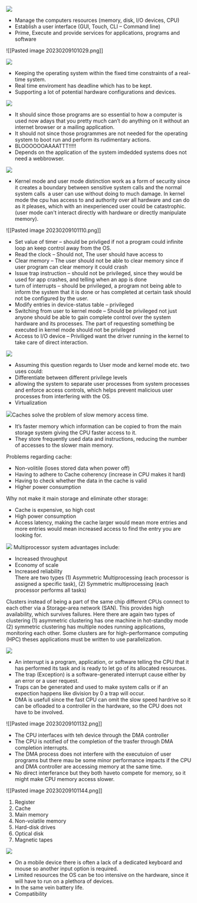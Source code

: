 ![](file:///C:/Users/mikke/AppData/Local/Temp/msohtmlclip1/01/clip_image002.png)  
- Manage the computers resources (memory, disk, I/O devices, CPU)  
- Establish a user interface (GUI, Touch, CLI – Command line)  
- Prime, Execute and provide services for applications, programs and software

![[Pasted image 20230209101029.png]]

![](file:///C:/Users/mikke/AppData/Local/Temp/msohtmlclip1/01/clip_image006.png)  
- Keeping the operating system within the fixed time constraints of a real-time system.
- Real time enviroment has deadline which has to be kept.
- Supporting a lot of potential hardware configurations and devices.

![](file:///C:/Users/mikke/AppData/Local/Temp/msohtmlclip1/01/clip_image008.png)
- It should since those programs are so essential to how a computer is used now adays that you pretty much can’t do anything on it without an internet browser or a mailing application.
- It should not since those programmes are not needed for the operating system to boot run and perform its rudimentary actions.
- BLOOOOOOAAAATTT!!!!!
- Depends on the application of the system imdedded systems does not need a webbrowser.

![](file:///C:/Users/mikke/AppData/Local/Temp/msohtmlclip1/01/clip_image010.png)  
- Kernel mode and user mode distinction work as a form of security since it creates a boundary between sensitive system calls and the normal system calls  a user can use without doing to much damage. In kernel mode the cpu has access to and authority over all hardware and can do as it pleases, which with an inexperienced user could be catastrophic. (user mode can't interact directly with hardware or directly manipulate memory).

![[Pasted image 20230209101110.png]]
- Set value of timer – should be privliged if not a program could infinite loop an keep control away from the OS.  
- Read the clock – Should not, The user should have access to  
- Clear memory – The user should not be able to clear memory since if user program can clear memory it could crash  
- Issue trap instruction – should not be privileged, since they would be used for app crashes, and telling when an app is done
- turn of interrupts – should be privileged, a program not being able to inform the system that it is done or has completed at certain task should not be configured by the user.  
- Modify entries in device-status table – privileged  
- Switching from user to kernel mode – Should be privileged not just anyone should be able to gain complete control over the system hardware and its processes. The part of requesting something be executed in kernel mode should not be privileged 
- Access to I/O device – Priviliged want the driver running in the kernel to take care of direct interaction.

![](file:///C:/Users/mikke/AppData/Local/Temp/msohtmlclip1/01/clip_image014.png)  
- Assuming this question regards to User mode and kernel mode etc. two uses could:  
- Differentiate between different privilege levels  
- allowing the system to separate user processes from system processes and enforce access controls, which helps prevent malicious user processes from interfering with the OS.
- Virtualization  

![](file:///C:/Users/mikke/AppData/Local/Temp/msohtmlclip1/01/clip_image016.png)Caches solve the problem of slow memory access time.  
- It’s faster memory which information can be copied to from the main storage system giving the CPU faster access to it.  
- They store frequently used data and instructions, reducing the number of accesses to the slower main memory.

Problems regarding cache:
- Non-volitile (loses stored data when power off)
- Having to adhere to Cache coherency  (increase in CPU makes it hard)
- Having to check whether the data in the cache is valid  
- Higher power consumption

Why not make it main storage and eliminate other storage:  
- Cache is expensive, so high cost  
- High power consumption  
- Access latency, making the cache larger would mean more entries and more entries would mean increased access to find the entry you are looking for.

![](file:///C:/Users/mikke/AppData/Local/Temp/msohtmlclip1/01/clip_image018.png)
Multiprocessor system advantages include:  
- Increased throughput  
- Economy of scale  
- Increased reliability  
There are two types (1) Asymmetric Multiprocessing (each processor is assigned a specific task), (2) Symmetric multiprocessing (each processor performs all tasks)

Clusters instead of being a part of the same chip different CPUs connect to each other via a Storage-area network (SAN). This provides high availability, which survives failures. Here there are again two types of clustering (1) asymmetric clustering has one machine in hot-standby mode (2) symmetric clustering has multiple nodes running applications, monitoring each other. Some clusters are for high-performance computing (HPC) theses applications must be written to use parallelization.

![](file:///C:/Users/mikke/AppData/Local/Temp/msohtmlclip1/01/clip_image020.png)  
- An interrupt is a program, application, or software telling the CPU that it has performed its task and is ready to let go of its allocated resources. 
- The trap (Exception) is a software-generated interrupt cause either by an error or a user request. 
- Traps can be generated and used to make system calls or if an expection happens like division by 0 a trap will occur.
- DMA is usefull since the fast CPU can omit the slow speed hardrive so it can be ofloaded to a controller in the hardware, so the CPU does not have to be involved.

![[Pasted image 20230209101132.png]]
- The CPU interfaces with teh device through the DMA controller
- The CPU is notified of the completion of the trasfer through DMA completion interrupts. 
- The DMA process does not interfere with the executuion of user programs but there mau be some minor performance impacts if the CPU and DMA controller are accessing memory at the same time.
- No direct interferance but they both haveto compete for memory, so it might make CPU memory access slower.

![[Pasted image 20230209101144.png]]
1. Register  
2. Cache  
3. Main memory  
4. Non-volatile memory  
5. Hard-disk drives  
6. Optical disk  
7. Magnetic tapes  

![](file:///C:/Users/mikke/AppData/Local/Temp/msohtmlclip1/01/clip_image026.png)  
- On a mobile device there is often a lack of a dedicated keyboard and mouse so another input option is required.  
- Limited resources the OS can be too intensive on the hardware, since it will have to run on a plethora of devices.  
- In the same vein battery life.  
- Compatibility
